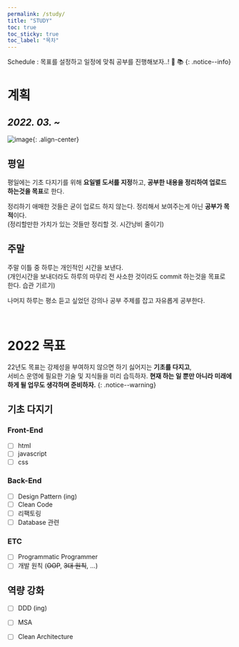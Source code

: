 ```yaml
---
permalink: /study/ 
title: "STUDY"
toc: true
toc_sticky: true
toc_label: "목차"
---
```


 Schedule : 목표를 설정하고 일정에 맞춰 공부를 진행해보자..! 📆 📚
{: .notice--info}

# 계획

## _2022. 03. ~_

![image](https://user-images.githubusercontent.com/53864640/158804781-0274e9b1-c5de-4bdc-be91-f2265e89bb41.png){: .align-center}

## 평일
평일에는 기초 다지기를 위해 **요일별 도서를 지정**하고, **공부한 내용을 정리하여 업로드 하는것을 목표**로 한다. <br>

정리하기 애매한 것들은 굳이 업로드 하지 않는다. 정리해서 보여주는게 아닌 **공부가 목적**이다.<br>
(정리할만한 가치가 있는 것들만 정리할 것. 시간낭비 줄이기)

## 주말
주말 이틀 중 하루는 개인적인 시간을 보낸다.<br>
(개인시간을 보내더라도 하루의 마무리 전 사소한 것이라도 commit 하는것을 목표로 한다. 습관 기르기)

나머지 하루는 평소 듣고 싶었던 강의나 공부 주제를 잡고 자유롭게 공부한다.

<br>

# 2022 목표
22년도 목표는 강제성을 부여하지 않으면 하기 싫어지는 **기초를 다지고**,<br>
서비스 운영에 필요한 기술 및 지식들을 미리 습득하자. **현재 하는 일 뿐만 아니라 미래에 하게 될 업무도 생각하며 준비하자.** 
{: .notice--warning}

## 기초 다지기

### Front-End

- [ ] html
- [ ] javascript
- [ ] css

### Back-End

- [ ] Design Pattern (ing)
- [ ] Clean Code
- [ ] 리팩토링
- [ ] Database 관련

### ETC
- [ ] Programmatic Programmer
- [ ] 개발 원칙 (~~OOP~~, ~~3대 원칙~~, ...)

## 역량 강화

- [ ] DDD (ing)
- [ ] MSA
- [ ] Clean Architecture

